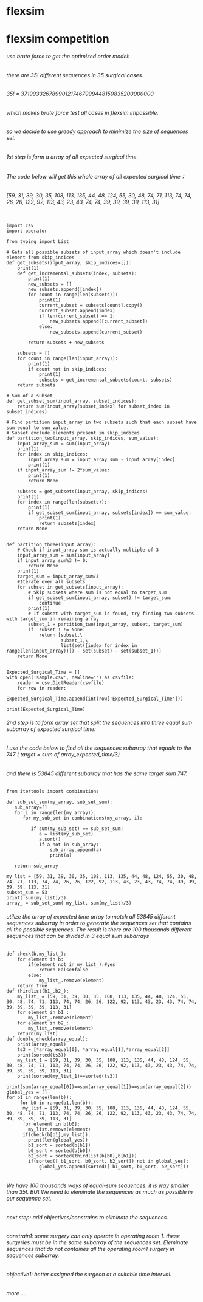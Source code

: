 # flexsim
# flexsim competition

###### use brute force to get the optimized order model:
###### there are 35! different sequences in 35 surgical cases. 
###### 35! = 371993326789901217467999448150835200000000
###### which makes brute force test all cases in flexsim impossible.
###### so we decide to use greedy approach to minimize the size of sequences set.
###### 1st step is form a array of all expected surgical time. 
###### The code below will get this whole array of all expected surgical time：
###### [59, 31, 39, 30, 35, 108, 113, 135, 44, 48, 124, 55, 30, 48, 74, 71, 113, 74, 74, 26, 26, 122, 92, 113, 43, 23, 43, 74, 74, 39, 39, 39, 39, 113, 31]

```

import csv
import operator

from typing import List

# Gets all possible subsets of input_array which doesn't include element from skip_indices
def get_subsets(input_array, skip_indices=[]):
    print(1)  
    def get_incremental_subsets(index, subsets):   
        print(1)   
        new_subsets = []
        new_subsets.append([index])    
        for count in range(len(subsets)):
            print(1)  
            current_subset = subsets[count].copy()
            current_subset.append(index)
            if len(current_subset) == 1:
                new_subsets.append([current_subset])
            else:
                new_subsets.append(current_subset)

        return subsets + new_subsets
    
    subsets = []
    for count in range(len(input_array)):
        print(1)  
        if count not in skip_indices:
            print(1)  
            subsets = get_incremental_subsets(count, subsets)    
    return subsets

# Sum of a subset
def get_subset_sum(input_array, subset_indices):
    return sum(input_array[subset_index] for subset_index in subset_indices)

# Find partition input_array in two subsets such that each subset have sum equal to sum_value. 
# Subset exclude elements present in skip_indices
def partition_two(input_array, skip_indices, sum_value):
    input_array_sum = sum(input_array)
    print(1)  
    for index in skip_indices:
        input_array_sum = input_array_sum - input_array[index]
        print(1)  
    if input_array_sum != 2*sum_value:      
        print(1)    
        return None
    
    subsets = get_subsets(input_array, skip_indices)
    print(1)  
    for index in range(len(subsets)):
        print(1)  
        if get_subset_sum(input_array, subsets[index]) == sum_value:
            print(1)  
            return subsets[index]
    return None
 

def partition_three(input_array):    
    # Check if input_array sum is actually multiple of 3
    input_array_sum = sum(input_array)
    if input_array_sum%3 != 0:        
        return None    
    print(1)  
    target_sum = input_array_sum/3
    #Iterate over all subsets
    for subset in get_subsets(input_array):
        # Skip subsets where sum is not equal to target_sum
        if get_subset_sum(input_array, subset) != target_sum:      
            continue
        print(1)       
        # If subset with target_sum is found, try finding two subsets with target_sum in remaining array 
        subset_1 = partition_two(input_array, subset, target_sum)
        if  subset_1 != None:      
            return [subset,\
                    subset_1,\
                    list(set([index for index in range(len(input_array))]) - set(subset) - set(subset_1))]
    return None

  
Expected_Surgical_Time = []
with open('sample.csv', newline='') as csvfile:
    reader = csv.DictReader(csvfile)
    for row in reader:
        Expected_Surgical_Time.append(int(row['Expected_Surgical_Time']))
      
print(Expected_Surgical_Time)
```
###### 2nd step is to form array set that split the sequences into three equal sum subarray of expected surgical time:
###### I use the code below to find all the sequences subarray that equals to the 747 ( target = sum of array_expected_time/3)
###### and there is 53845 different subarray that has the same target sum 747. 
```
from itertools import combinations

def sub_set_sum(my_array, sub_set_sum):
   sub_array=[]
   for i in range(len(my_array)):
      for my_sub_set in combinations(my_array, i):

         if sum(my_sub_set) == sub_set_sum:
            a = list(my_sub_set)
            a.sort()
            if a not in sub_array:
                sub_array.append(a)
                print(a)
            
   return sub_array

my_list = [59, 31, 39, 30, 35, 108, 113, 135, 44, 48, 124, 55, 30, 48, 74, 71, 113, 74, 74, 26, 26, 122, 92, 113, 43, 23, 43, 74, 74, 39, 39, 39, 39, 113, 31]
subset_sum = 53
print( sum(my_list)/3)
array_ = sub_set_sum( my_list, sum(my_list)/3)
```
###### utilize the array of expected time array to match all 53845 different sequences subarray in order to generate the sequences set that contains all the possible sequences. The result is there are 100 thousands different sequences that can be divided in 3 equal sum subarrays
```
def check(b,my_list_):
    for element in b:
        if(element not in my_list_):#yes
            return False#false
        else:
            my_list_.remove(element)
    return True
def thirdlist(b1_,b2_):
    my_list_ = [59, 31, 39, 30, 35, 108, 113, 135, 44, 48, 124, 55, 30, 48, 74, 71, 113, 74, 74, 26, 26, 122, 92, 113, 43, 23, 43, 74, 74, 39, 39, 39, 39, 113, 31]
    for element in b1_:
        my_list_.remove(element)
    for element in b2_:
        my_list_.remove(element)
    return(my_list)
def double_check(array_equal):
    print(array_equal)
    ts3 = [*array_equal[0], *array_equal[1],*array_equal[2]]
    print(sorted(ts3))
    my_list_1 = [59, 31, 39, 30, 35, 108, 113, 135, 44, 48, 124, 55, 30, 48, 74, 71, 113, 74, 74, 26, 26, 122, 92, 113, 43, 23, 43, 74, 74, 39, 39, 39, 39, 113, 31]
    print(sorted(my_list_1)==sorted(ts3))
    print(sum(array_equal[0])==sum(array_equal[1])==sum(array_equal[2]))
global_yes = []
for b1 in range(len(b)):
     for b0 in range(b1,len(b)):
      my_list = [59, 31, 39, 30, 35, 108, 113, 135, 44, 48, 124, 55, 30, 48, 74, 71, 113, 74, 74, 26, 26, 122, 92, 113, 43, 23, 43, 74, 74, 39, 39, 39, 39, 113, 31]
      for element in b[b0]:
        my_list.remove(element)
      if(check(b[b1],my_list)):
        print(len(global_yes))
        b1_sort = sorted(b[b1])
        b0_sort = sorted(b[b0])
        b2_sort = sorted(thirdlist(b[b0],b[b1]))
        if(sorted([ b1_sort, b0_sort, b2_sort]) not in global_yes):
            global_yes.append(sorted([ b1_sort, b0_sort, b2_sort]))
       
```

###### We have 100 thousands ways of equal-sum sequences. it is way smaller than 35!. BUt We need to eleminate the sequences as much as possible in our sequence set.
###### next step: add objectives/constrains to eliminate the sequences. 
###### constrain1: some surgery can only operate in operating room 1. these surgeries must be in the same subarray of the sequences set. Eleminate sequences that do not containes all the operating room1 surgery in sequences subarray.
###### objective1: better assigned the surgeon at a suitable time interval.
###### more .... 
```

```
